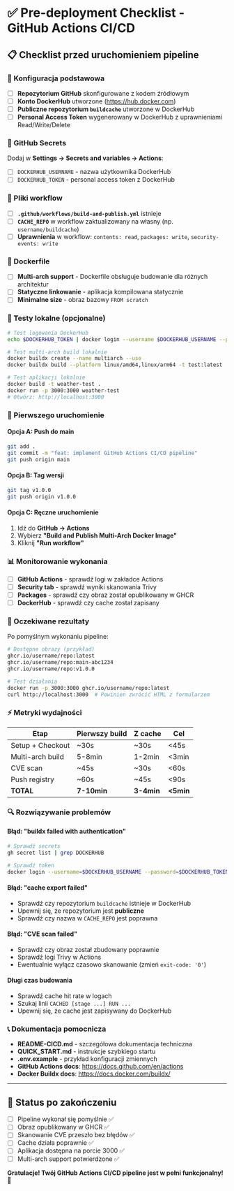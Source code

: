 # ✅ Pre-deployment Checklist - GitHub Actions CI/CD

## 📋 Checklist przed uruchomieniem pipeline

### 🔧 Konfiguracja podstawowa

- [ ] **Repozytorium GitHub** skonfigurowane z kodem źródłowym
- [ ] **Konto DockerHub** utworzone (https://hub.docker.com)
- [ ] **Publiczne repozytorium `buildcache`** utworzone w DockerHub
- [ ] **Personal Access Token** wygenerowany w DockerHub z uprawnieniami Read/Write/Delete

### 🔐 GitHub Secrets

Dodaj w **Settings → Secrets and variables → Actions**:

- [ ] `DOCKERHUB_USERNAME` - nazwa użytkownika DockerHub
- [ ] `DOCKERHUB_TOKEN` - personal access token z DockerHub

### 📝 Pliki workflow

- [ ] **`.github/workflows/build-and-publish.yml`** istnieje
- [ ] **`CACHE_REPO`** w workflow zaktualizowany na własny (np. `username/buildcache`)
- [ ] **Uprawnienia** w workflow: `contents: read`, `packages: write`, `security-events: write`

### 🐳 Dockerfile

- [ ] **Multi-arch support** - Dockerfile obsługuje budowanie dla różnych architektur
- [ ] **Statyczne linkowanie** - aplikacja kompilowana statycznie
- [ ] **Minimalne size** - obraz bazowy `FROM scratch`

### 🧪 Testy lokalne (opcjonalne)

```bash
# Test logowania DockerHub
echo $DOCKERHUB_TOKEN | docker login --username $DOCKERHUB_USERNAME --password-stdin

# Test multi-arch build lokalnie
docker buildx create --name multiarch --use
docker buildx build --platform linux/amd64,linux/arm64 -t test:latest .

# Test aplikacji lokalnie
docker build -t weather-test .
docker run -p 3000:3000 weather-test
# Otwórz: http://localhost:3000
```

### 🚀 Pierwszego uruchomienie

#### Opcja A: Push do main
```bash
git add .
git commit -m "feat: implement GitHub Actions CI/CD pipeline"
git push origin main
```

#### Opcja B: Tag wersji
```bash
git tag v1.0.0
git push origin v1.0.0
```

#### Opcja C: Ręczne uruchomienie
1. Idź do **GitHub → Actions**
2. Wybierz **"Build and Publish Multi-Arch Docker Image"**
3. Kliknij **"Run workflow"**

### 📊 Monitorowanie wykonania

- [ ] **GitHub Actions** - sprawdź logi w zakładce Actions
- [ ] **Security tab** - sprawdź wyniki skanowania Trivy
- [ ] **Packages** - sprawdź czy obraz został opublikowany w GHCR
- [ ] **DockerHub** - sprawdź czy cache został zapisany

### 🎯 Oczekiwane rezultaty

Po pomyślnym wykonaniu pipeline:

```bash
# Dostępne obrazy (przykład)
ghcr.io/username/repo:latest
ghcr.io/username/repo:main-abc1234
ghcr.io/username/repo:v1.0.0

# Test działania
docker run -p 3000:3000 ghcr.io/username/repo:latest
curl http://localhost:3000  # Powinien zwrócić HTML z formularzem
```

### ⚡ Metryki wydajności

| Etap | Pierwszy build | Z cache | Cel |
|------|----------------|---------|-----|
| Setup + Checkout | ~30s | ~30s | <45s |
| Multi-arch build | 5-8min | 1-2min | <3min |
| CVE scan | ~45s | ~30s | <60s |
| Push registry | ~60s | ~45s | <90s |
| **TOTAL** | **7-10min** | **3-4min** | **<5min** |

### 🔍 Rozwiązywanie problemów

#### Błąd: "buildx failed with authentication"
```bash
# Sprawdź secrets
gh secret list | grep DOCKERHUB

# Sprawdź token
docker login --username=$DOCKERHUB_USERNAME --password=$DOCKERHUB_TOKEN
```

#### Błąd: "cache export failed"
- Sprawdź czy repozytorium `buildcache` istnieje w DockerHub
- Upewnij się, że repozytorium jest **publiczne**
- Sprawdź czy nazwa w `CACHE_REPO` jest poprawna

#### Błąd: "CVE scan failed"
- Sprawdź czy obraz został zbudowany poprawnie
- Sprawdź logi Trivy w Actions
- Ewentualnie wyłącz czasowo skanowanie (zmień `exit-code: '0'`)

#### Długi czas budowania
- Sprawdź cache hit rate w logach
- Szukaj linii `CACHED [stage ...] RUN ...`
- Upewnij się, że cache jest zapisywany do DockerHub

### 📞 Dokumentacja pomocnicza

- **README-CICD.md** - szczegółowa dokumentacja techniczna
- **QUICK_START.md** - instrukcje szybkiego startu
- **.env.example** - przykład konfiguracji zmiennych
- **GitHub Actions docs**: https://docs.github.com/en/actions
- **Docker Buildx docs**: https://docs.docker.com/buildx/

---

## 🎉 Status po zakończeniu

- [ ] Pipeline wykonał się pomyślnie ✅
- [ ] Obraz opublikowany w GHCR ✅  
- [ ] Skanowanie CVE przeszło bez błędów ✅
- [ ] Cache działa poprawnie ✅
- [ ] Aplikacja dostępna na porcie 3000 ✅
- [ ] Multi-arch support potwierdzone ✅

**Gratulacje! Twój GitHub Actions CI/CD pipeline jest w pełni funkcjonalny!** 🚀
